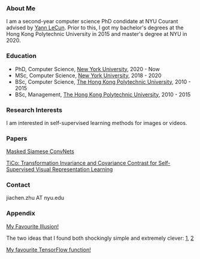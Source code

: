 ### About Me
I am a second-year computer science PhD condidate at NYU Courant advised by [Yann LeCun](http://yann.lecun.com/). Prior to this, I got my bachelor's degrees at the Hong Kong Polytechnic University in 2015 and master's degree at NYU in 2020.

### Education
- PhD, Computer Science, [New York University](https://cs.nyu.edu/home/index.html), 2020 - Now
- MSc, Computer Science, [New York University](https://cs.nyu.edu/home/index.html), 2018 - 2020
- BSc, Computer Science, [The Hong Kong Polytechnic University](https://www.comp.polyu.edu.hk/), 2010 - 2015
- BSc, Management, [The Hong Kong Polytechnic University](https://mm.polyu.edu.hk/), 2010 - 2015

### Research Interests
I am interested in self-supervised learning methods for images or videos.

### Papers
[Masked Siamese ConvNets](https://arxiv.org/abs/2206.07700)

[TiCo: Transformation Invariance and Covariance Contrast for Self-Supervised Visual Representation Learning](https://arxiv.org/abs/2206.10698)

### Contact
jiachen.zhu AT nyu.edu

### Appendix
[My Favourite Illusion!](http://illusionoftheyear.com/2009/05/the-illusion-of-sex/)

The two ideas that I found both shockingly simple and extremely clever: [1](https://en.wikipedia.org/wiki/Merton_model), [2](https://en.wikipedia.org/wiki/Convolutional_neural_network)

[My favourite TensorFlow function!](https://jiachenzhu.github.io/404.html)
